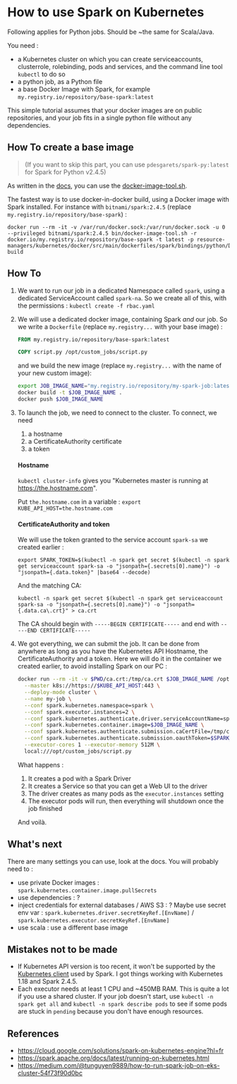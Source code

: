 # How to use Spark on Kubernetes

Following applies for Python jobs. Should be ~the same for Scala/Java.

You need :

- a Kubernetes cluster on which you can create serviceaccounts, clusterrole, rolebinding, pods and services, and the command line tool `kubectl` to do so
- a python job, as a Python file
- a base Docker Image with Spark, for example `my.registry.io/repository/base-spark:latest`

This simple tutorial assumes that your docker images are on public repositories, and your job fits in a single python file without any dependencies.

## How To create a base image

>(If you want to skip this part, you can use `pdesgarets/spark-py:latest` for Spark for Python v2.4.5)

As written in the [docs](https://spark.apache.org/docs/latest/running-on-kubernetes.html), you can use the [docker-image-tool.sh](https://github.com/apache/spark/blob/master/bin/docker-image-tool.sh).

The fastest way is to use docker-in-docker build, using a Docker image with Spark installed. For instance with `bitnami/spark:2.4.5` (replace `my.registry.io/repository/base-spark`) :

```
docker run --rm -it -v /var/run/docker.sock:/var/run/docker.sock -u 0 --privileged bitnami/spark:2.4.5 bin/docker-image-tool.sh -r docker.io/my.registry.io/repository/base-spark -t latest -p resource-managers/kubernetes/docker/src/main/dockerfiles/spark/bindings/python/Dockerfile build
```

## How To

1. We want to run our job in a dedicated Namespace called `spark`, using a dedicated ServiceAccount called `spark-na`. So we create all of this, with the permissions : `kubectl create -f rbac.yaml`
2. We will use a dedicated docker image, containing Spark *and* our job. So we write a `Dockerfile` (replace `my.registry...` with your base image) :

	```Dockerfile
	FROM my.registry.io/repository/base-spark:latest

	COPY script.py /opt/custom_jobs/script.py
	```

	and we build the new image (replace `my.registry...` with the name of your new custom image):

	```bash
	export JOB_IMAGE_NAME="my.registry.io/repository/my-spark-job:latest"
	docker build -t $JOB_IMAGE_NAME .
	docker push $JOB_IMAGE_NAME
	```

3. To launch the job, we need to connect to the cluster. To connect, we need
	1. a hostname
	2. a CertificateAuthority certificate
	3. a token

	#### Hostname
	`kubectl cluster-info` gives you "Kubernetes master is running at https://the.hostname.com".

	Put `the.hostname.com` in a variable : `export KUBE_API_HOST=the.hostname.com`

	#### CertificateAuthority and token

	We will use the token granted to the service account `spark-sa` we created earlier :

	```
	export SPARK_TOKEN=$(kubectl -n spark get secret $(kubectl -n spark get serviceaccount spark-sa -o "jsonpath={.secrets[0].name}") -o "jsonpath={.data.token}" |base64 --decode)
	```

	And the matching CA:

	```
	kubectl -n spark get secret $(kubectl -n spark get serviceaccount spark-sa -o "jsonpath={.secrets[0].name}") -o "jsonpath={.data.ca\.crt}" > ca.crt
	```
	The CA should begin with `-----BEGIN CERTIFICATE-----` and end with `-----END CERTIFICATE-----`


4. We got everything, we can submit the job. It can be done from anywhere as long as you have the Kubernetes API Hostname, the CertificateAuthority and a token. Here we will do it in the container we created earlier, to avoid installing Spark on our PC :

	```bash
	docker run --rm -it -v $PWD/ca.crt:/tmp/ca.crt $JOB_IMAGE_NAME /opt/spark/bin/spark-submit \
	  --master k8s://https://$KUBE_API_HOST:443 \
	  --deploy-mode cluster \
	  --name my-job \
	  --conf spark.kubernetes.namespace=spark \
	  --conf spark.executor.instances=2 \
	  --conf spark.kubernetes.authenticate.driver.serviceAccountName=spark-sa \
	  --conf spark.kubernetes.container.image=$JOB_IMAGE_NAME \
	  --conf spark.kubernetes.authenticate.submission.caCertFile=/tmp/ca.crt \
	  --conf spark.kubernetes.authenticate.submission.oauthToken=$SPARK_TOKEN \
	  --executor-cores 1 --executor-memory 512M \
	  local:///opt/custom_jobs/script.py
	```

	What happens :

	1. It creates a pod with a Spark Driver
	2. It creates a Service so that you can get a Web UI to the driver
	3. The driver creates as many pods as the `executor.instances` setting
	4. The executor pods will run, then everything will shutdown once the job finished

	And voilà.



## What's next

There are many settings you can use, look at the docs. You will probably need to :

- use private Docker images : `spark.kubernetes.container.image.pullSecrets`
- use dependencies : ?
- inject credentials for external databases / AWS S3 : ? Maybe use secret env var : `spark.kubernetes.driver.secretKeyRef.[EnvName]` / `spark.kubernetes.executor.secretKeyRef.[EnvName]`
- use scala : use a different base image

## Mistakes not to be made

- If Kubernetes API version is too recent, it won't be supported by the [Kubernetes client](https://github.com/fabric8io/kubernetes-client) used by Spark. I got things working with Kubernetes 1.18 and Spark 2.4.5.
- Each executor needs at least 1 CPU and ~450MB RAM. This is quite a lot if you use a shared cluster. If your job doesn't start, use `kubectl -n spark get all` and `kubectl -n spark describe pods` to see if some pods are stuck in `pending` because you don't have enough resources.


## References


- https://cloud.google.com/solutions/spark-on-kubernetes-engine?hl=fr
- https://spark.apache.org/docs/latest/running-on-kubernetes.html
- https://medium.com/@tunguyen9889/how-to-run-spark-job-on-eks-cluster-54f73f90d0bc
